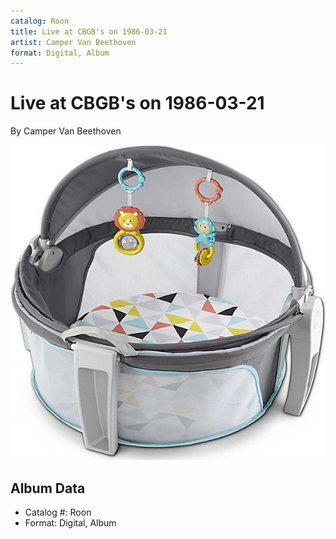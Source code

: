 ```yaml
---
catalog: Roon
title: Live at CBGB's on 1986-03-21
artist: Camper Van Beethoven
format: Digital, Album
---
```


# Live at CBGB's on 1986-03-21

By Camper Van Beethoven

![](../../assets/albumcovers/Camper_Van_Beethoven-Live_at_CBGBs_on_1986-03-21.png)

## Album Data

- Catalog #: Roon
- Format: Digital, Album

